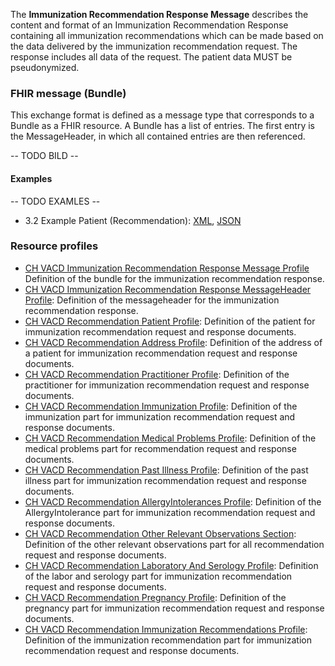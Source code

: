 The **Immunization Recommendation Response Message** describes the content and format of an Immunization Recommendation Response 
containing all immunization recommendations which can be made based on the data delivered by the immunization recommendation request. The response includes all data of the request. The patient data MUST be pseudonymized.

### FHIR message (Bundle)
This exchange format is defined as a message type that corresponds to a Bundle as a FHIR resource. 
A Bundle has a list of entries. The first entry is the MessageHeader, in which all contained entries are then referenced.

-- TODO BILD --

#### Examples
-- TODO EXAMLES --

* 3.2 Example Patient (Recommendation): [XML](Patient-3-2-Patient.xml.html), [JSON](Patient-3-2-Patient.json.html)


### Resource profiles
* [CH VACD Immunization Recommendation Response Message Profile](StructureDefinition-ch-vacd-recommendation-response-message.html) Definition of the bundle for the immunization recommendation response.
* [CH VACD Immunization Recommendation Response MessageHeader Profile](StructureDefinition-ch-vacd-recommendation-response-messageheader.html): Definition of the messageheader for the immunization recommendation response.
* [CH VACD Recommendation Patient Profile](StructureDefinition-ch-vacd-recommendation-patient.html): Definition of the patient for immunization recommendation request and response documents.
* [CH VACD Recommendation Address Profile](StructureDefinition-ch-vacd-recommendation-address.html): Definition of the address of a patient for immunization recommendation request and response documents.
* [CH VACD Recommendation Practitioner Profile](StructureDefinition-ch-vacd-recommendation-practitioner.html): Definition of the practitioner for immunization recommendation request and response documents.
* [CH VACD Recommendation Immunization Profile](StructureDefinition-ch-vacd-recommendation-immunization.html): Definition of the immunization part for immunization recommendation request and response documents.
* [CH VACD Recommendation Medical Problems Profile](StructureDefinition-ch-vacd-recommendation-medical-problems.html): Definition of the medical problems part for recommendation request and response documents.
* [CH VACD Recommendation Past Illness Profile](StructureDefinition-ch-vacd-recommendation-pastillnesses.html): Definition of the past illness part for immunization recommendation request and response documents.
* [CH VACD Recommendation AllergyIntolerances Profile](StructureDefinition-ch-vacd-recommendation-allergyintolerances.html): Definition of the AllergyIntolerance part for immunization recommendation request and response documents.
* [CH VACD Recommendation Other Relevant Observations Section](StructureDefinition-ch-vacd-recommendation-other-observations.html): Definition of the other relevant observations part for all recommendation request and response documents.
* [CH VACD Recommendation Laboratory And Serology Profile](StructureDefinition-ch-vacd-recommendation-laboratory-serology.html): Definition of the labor and serology part for immunization recommendation request and response documents.
* [CH VACD Recommendation Pregnancy Profile](StructureDefinition-ch-vacd-recommendation-pregnancy.html): Definition of the pregnancy part for immunization recommendation request and response documents.
* [CH VACD Recommendation Immunization Recommendations Profile](StructureDefinition-ch-vacd-recommendation-immunization-recommendations.html): Definition of the immunization recommendation part for immunization recommendation request and response documents.
